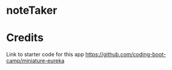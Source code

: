 # noteTaker


# Credits
Link to starter code for this app
https://github.com/coding-boot-camp/miniature-eureka